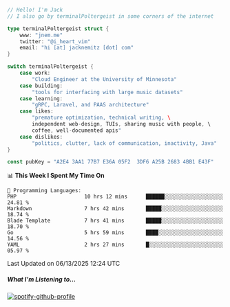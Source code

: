 ```go
// Hello! I'm Jack
// I also go by terminalPoltergeist in some corners of the internet

type terminalPoltergeist struct {
    www: "jnem.me"
    twitter: "@i_heart_vim"
    email: "hi [at] jacknemitz [dot] com"
}

switch terminalPoltergeist {
    case work:
        "Cloud Engineer at the University of Minnesota"
    case building:
        "tools for interfacing with large music datasets"
    case learning:
        "gRPC, Laravel, and PAAS architecture"
    case likes:
        "premature optimization, technical writing, \
        independent web-design, TUIs, sharing music with people, \
        coffee, well-documented apis"
    case dislikes:
        "politics, clutter, lack of communication, inactivity, Java"
}

const pubKey = "A2E4 3AA1 77B7 E36A 05F2  3DF6 A25B 2683 4BB1 E43F"
```

<!--START_SECTION:waka-->
📊 **This Week I Spent My Time On** 

```text
💬 Programming Languages: 
PHP                      10 hrs 12 mins      ██████░░░░░░░░░░░░░░░░░░░   24.81 % 
Markdown                 7 hrs 42 mins       █████░░░░░░░░░░░░░░░░░░░░   18.74 % 
Blade Template           7 hrs 41 mins       █████░░░░░░░░░░░░░░░░░░░░   18.70 % 
Go                       5 hrs 59 mins       ████░░░░░░░░░░░░░░░░░░░░░   14.56 % 
YAML                     2 hrs 27 mins       █░░░░░░░░░░░░░░░░░░░░░░░░   05.97 % 
```


 Last Updated on 06/13/2025 12:24 UTC
<!--END_SECTION:waka-->

##### What I'm Listening to...

[![spotify-github-profile](https://jnem.me/listening-item?maxAge=2592000)](https://jnem.me/listening)
